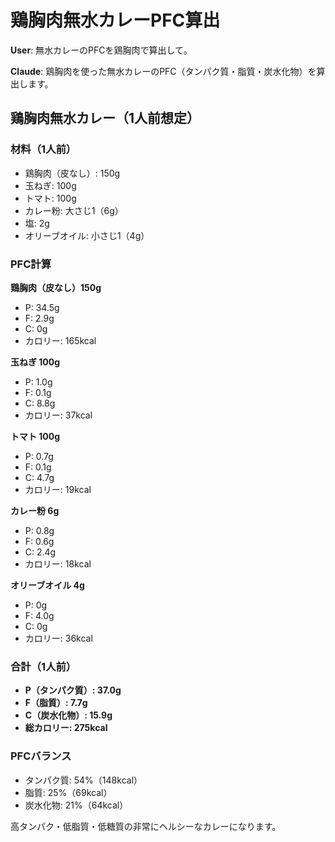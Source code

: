 # 鶏胸肉無水カレーPFC算出

**User**:
無水カレーのPFCを鶏胸肉で算出して。

**Claude**:
鶏胸肉を使った無水カレーのPFC（タンパク質・脂質・炭水化物）を算出します。

## 鶏胸肉無水カレー（1人前想定）

### 材料（1人前）
- 鶏胸肉（皮なし）: 150g
- 玉ねぎ: 100g
- トマト: 100g
- カレー粉: 大さじ1（6g）
- 塩: 2g
- オリーブオイル: 小さじ1（4g）

### PFC計算

**鶏胸肉（皮なし）150g**
- P: 34.5g
- F: 2.9g
- C: 0g
- カロリー: 165kcal

**玉ねぎ 100g**
- P: 1.0g
- F: 0.1g
- C: 8.8g
- カロリー: 37kcal

**トマト 100g**
- P: 0.7g
- F: 0.1g
- C: 4.7g
- カロリー: 19kcal

**カレー粉 6g**
- P: 0.8g
- F: 0.6g
- C: 2.4g
- カロリー: 18kcal

**オリーブオイル 4g**
- P: 0g
- F: 4.0g
- C: 0g
- カロリー: 36kcal

### 合計（1人前）
- **P（タンパク質）: 37.0g**
- **F（脂質）: 7.7g**
- **C（炭水化物）: 15.9g**
- **総カロリー: 275kcal**

### PFCバランス
- タンパク質: 54%（148kcal）
- 脂質: 25%（69kcal）
- 炭水化物: 21%（64kcal）

高タンパク・低脂質・低糖質の非常にヘルシーなカレーになります。

